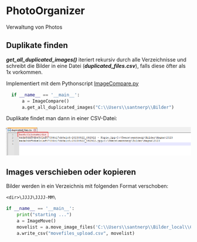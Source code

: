 # PhotoOrganizer
Verwaltung von Photos

## Duplikate finden
***get_all_duplicated_images()*** iteriert rekursiv durch alle Verzeichnisse und schreibt die Bilder in eine Datei (***duplicated_files.csv***), 
falls diese öfter als 1x vorkommen.

Implementiert mit dem Pythonscript [ImageCompare.py](src/ImageCompare.py)

```python
  if __name__ == '__main__':
      a = ImageCompare()
      a.get_all_duplicated_images("C:\\Users\\santnerp\\Bilder")
```
Duplikate findet man dann in einer CSV-Datei:

<img src='img/PhotoOrganizer_src_duplicate_duplicated_files.png'>



## Images verschieben oder kopieren

Bilder werden in ein Verzeichnis mit folgenden Format verschoben:
```
<dir>\JJJJ\JJJJ-MM\
```

```python
if __name__ == '__main__':
    print("starting ...")
    a = ImageMove()
    movelist = a.move_image_files('C:\\Users\\santnerp\\Bilder_local\\Canon\\101CANON', 'C:\\Users\\santnerp\\Bilder_local', False)
    a.write_csv("movefiles_upload.csv", movelist)
```
